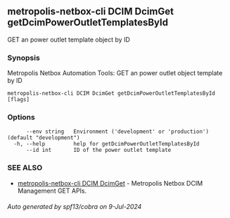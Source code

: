 ## metropolis-netbox-cli DCIM DcimGet getDcimPowerOutletTemplatesById

GET an power outlet template object by ID

### Synopsis


Metropolis Netbox Automation Tools:
  GET an power outlet object template by ID

```
metropolis-netbox-cli DCIM DcimGet getDcimPowerOutletTemplatesById [flags]
```

### Options

```
      --env string   Environment ('development' or 'production') (default "development")
  -h, --help         help for getDcimPowerOutletTemplatesById
      --id int       ID of the power outlet template
```

### SEE ALSO

* [metropolis-netbox-cli DCIM DcimGet]()	 - Metropolis Netbox DCIM Management GET APIs.

###### Auto generated by spf13/cobra on 9-Jul-2024
